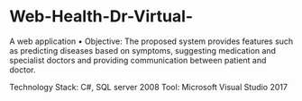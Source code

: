 # Web-Health-Dr-Virtual-

A web application
•	Objective: The proposed system provides features such as predicting diseases based on symptoms, suggesting medication and specialist doctors and providing communication between patient and doctor.

Technology Stack: C#, SQL server 2008
Tool: Microsoft Visual Studio 2017
